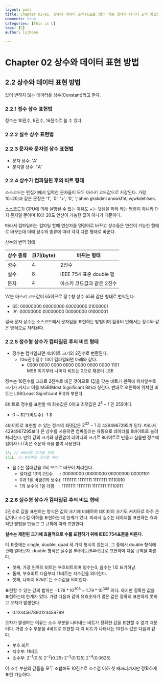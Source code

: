 ```yaml
---
layout: post
title: Chapter 02-01. 상수와 데이터 출력(C프로그램의 기본 형태와 데이터 출력 방법)
comments: true
categories: [This is C]
tags: [C]
author: lsjhome

---
```


# Chapter 02 상수와 데이터 표현 방법

## 2.2 상수와 데이터 표현 방법

값이 변하지 않는 데이터를 상수(Constant)라고 한다.

### 2.2.1 정수 상수 표현법

정수는 10진수, 8진수, 16진수로 쓸 수 있다.

### 2.2.2 실수 상수 표현법

### 2.2.3 문자와 문자열 상수 표현법

- 문자 상수: 'A'
- 문자열 상수: "A"

### 2.2.4 상수가 컴파일된 후의 비트 형태

소스코드는 편집기에서 입력한 문자들이 모두 아스키 코드값으로 저장된다. 가령 10+20;과 같은 문장은 '1', '0', '+', '0', ';'ahen gkskdml answkfhtj wjwkdehlsek.

소스코드가 CPU에 의해 실행될 수 없는 이유도 +는 덧셈을 하라 라는 명령이 아니라 단지 문자일 뿐이며 10과 20도 연산이 가능한 값이 아니기 때문이다.

따라서 컴파일러는 컴파일 할때 연산자를 명령어로 바꾸고 상수들은 연산이 가능한 형태로 바꾸는데 이때 상수의 종류에 따라 각각 다른 형태로 바꾼다.

상수의 번역 형태

| 상수 종류 | 크기(byte) | 바뀌는 형태                |
| --------- | ---------- | -------------------------- |
| 정수      | 4          | 2진수                      |
| 실수      | 8          | IEEE 754 표준 double 형    |
| 문자      | 4          | 아스키 코드값과 같은 2진수 |

'A'는 아스키 코드값이 65이므로 정수형 상수 65와 같은 형태로 번역된다.

- 65: 00000000 00000000 00000000 01000001
- 'A': 00000000 00000000 00000000 01000001

결국 문자 상수는 소스코드에서 문자임을 표현하는 방법이며 컴퓨터 안에서는 정수와 같은 방식으로 처리된다. 

### 2.2.5 정수형 상수가 컴파일된 후의 비트 형태

- 정수는 컴파일되면 4비이트 크기의 2진수로 변환된다.
  - 10w진수정수 13이 컴파일되면 아래와 같다.
    - 0000 0000 0000 0000 0000 0000 0000 1101<br>
      MSB 여기부터 나머지 비트는 0으로 채운다 LSB

정수는 10진수를 그대로 2진수로 바꾼 것이므로 1값을 갖는 비트가 왼쪽에 위치할수록 크기가 커지고 이를 MSB(Most Significant Bit)라 칭한다. 반대로 오른쪽에 위치한 비트는 LSB(Least Significant Bit)라 부른다.

8비트로 정수를 표현할 때 최솟값은 0이고 최댓값은 $2^{8} - 1$ 인 255이다.

- 0 ~ $2^{비트수} -1 $

4바이트로 표현할 수 있는 정수의 최댓값은 $2^{32} - 1$ 로 4294967295가 된다. 따라서 4294967295보다 큰 상수를 사용하면 컴파일러는 자동으로 데이터를 8바이트로 늘려 처리한다. 만약 값의 크기와 상관없이 데이터의 크기르 8바이트로 만들고 싶을땐  정수에 접미사 LL(혹은 소문자 ll)을 붙여 사용한다.

```c
13; // 4바이트 크기로 처리
13LL; // 8바이트 크기로 처리
```

- 음수는 절대값을 2의 보수로 바꾸어 처리한다.
  - 절대값 13의 2진수&nbsp;&nbsp;&nbsp;&nbsp;&nbsp;&nbsp;: 00000000 00000000 00000000 00001101
  - 0과 1을 바꿈(1의 보수): 11111111 11111111 11111111 11110010
  - 1의 보수에 1을 더함&nbsp; &nbsp; : 11111111 11111111 11111111 11110011

### 2.2.6 실수형 상수가 컴파일된 후의 비트 형태

2진수로 값을 표현하는 방식은 값의 크기에 비례하여 데이터의 크기도 커지므로 아주 큰 값이나 소수점 이하를 표현하는 데 한계가 있다. 따라서 실수는 데이터를 표현하는 효과적인 방법을 만들고 그 규칙에 따라 표현한다.

**실수는 제한된 크기에 효율적으로 수를 표현하기 위해 IEEE 754표준을 따른다.**

이 표준에는 single, double, quad 세 가지 형식이 있는데, 그 중에서 double 형식에 관해 알아보자. double 형식은 실수를 8바이트(64비트)로 표현하며 다음 규칙을 따른다.

- 첫째, 가장 왼쪽의 비트는 부호비트이며 양수는0, 음수는 1로 표기하낟.
- 둘째, 부호비트 다음부터 11비트는 지수값을 의미한다.
- 셋째, 나머지 52비트는 소수값을 의미한다.

표현할 수 있는 값의 범위는 $-1.79 * 10^{308}$ ~ $1.79 * 10^{308}$ 이다. 하지만 정확한 값을 표현하는데 한계가 있다. 가령 다음과 같이 유효숫자가 많은 값은 정확히 표현하지 못하고 오차가 발생한다.

- 0.1234567890123456789

오차가 발생하는 이유는 소수 부분을 나타내는 비트가 정확한 값을 표현할 수 없기 때문이다. 가령 소수 부분을 4비트로 표현할 때 각 비트가 나타내는 10진수 값은 다음과 같다.

- 부호 비트
- 지수부: 11비트
- 소수부: $2^{-1} (0.5)$  $2^{-2} (0.25)$ $2^{-3} (0.125)$ $2^{-4} (0.0625)$

이 소수 부분의 값들을 모두 조합해도 10진수로 소수점 이하 첫 째짜리까지만 정확하게 표현 가능하다.





